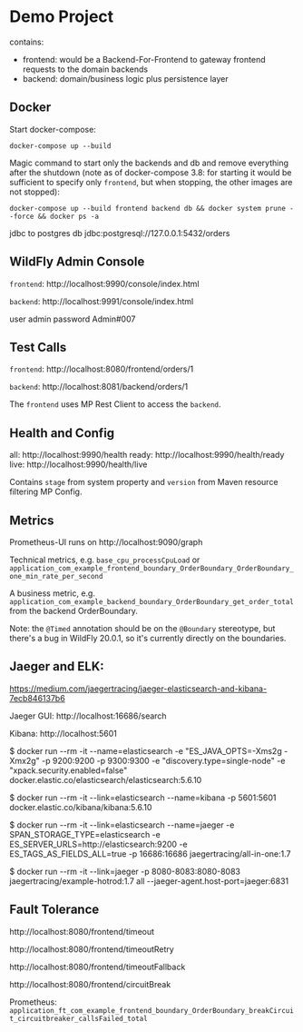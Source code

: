 # Demo Project

contains:
- frontend: would be a Backend-For-Frontend to gateway frontend requests to the domain backends
- backend: domain/business logic plus persistence layer


## Docker

Start docker-compose:

`docker-compose up --build`

Magic command to start only the backends and db and remove everything after the shutdown (note as of docker-compose 3.8: for starting it would be sufficient to specify only `frontend`, but when stopping, the other images are not stopped):

`docker-compose up --build frontend backend db && docker system prune --force && docker ps -a`

jdbc to postgres db
jdbc:postgresql://127.0.0.1:5432/orders


## WildFly Admin Console

`frontend`: http://localhost:9990/console/index.html

`backend`: http://localhost:9991/console/index.html

 user admin 
 password Admin#007


## Test Calls

`frontend`: http://localhost:8080/frontend/orders/1

`backend`: http://localhost:8081/backend/orders/1

The `frontend` uses MP Rest Client to access the `backend`.


## Health and Config

all: http://localhost:9990/health
ready: http://localhost:9990/health/ready
live: http://localhost:9990/health/live

Contains `stage` from system property and `version` from Maven resource filtering MP Config.


## Metrics

Prometheus-UI runs on http://localhost:9090/graph

Technical metrics, e.g. `base_cpu_processCpuLoad` or `application_com_example_frontend_boundary_OrderBoundary_OrderBoundary_one_min_rate_per_second`

A business metric, e.g. `application_com_example_backend_boundary_OrderBoundary_get_order_total` from the backend OrderBoundary.

Note: the `@Timed` annotation should be on the `@Boundary` stereotype, but there's a bug in WildFly 20.0.1, so it's currently directly on the boundaries.


## Jaeger and ELK:

https://medium.com/jaegertracing/jaeger-elasticsearch-and-kibana-7ecb846137b6

Jaeger GUI: http://localhost:16686/search

Kibana: http://localhost:5601


$ docker run --rm -it --name=elasticsearch -e "ES_JAVA_OPTS=-Xms2g -Xmx2g" -p 9200:9200 -p 9300:9300 -e "discovery.type=single-node" -e "xpack.security.enabled=false" docker.elastic.co/elasticsearch/elasticsearch:5.6.10

$ docker run --rm -it --link=elasticsearch --name=kibana -p 5601:5601 docker.elastic.co/kibana/kibana:5.6.10

$ docker run --rm -it --link=elasticsearch --name=jaeger -e SPAN_STORAGE_TYPE=elasticsearch -e ES_SERVER_URLS=http://elasticsearch:9200 -e ES_TAGS_AS_FIELDS_ALL=true -p 16686:16686 jaegertracing/all-in-one:1.7

$ docker run --rm -it --link=jaeger -p 8080-8083:8080-8083 jaegertracing/example-hotrod:1.7 all --jaeger-agent.host-port=jaeger:6831


## Fault Tolerance

http://localhost:8080/frontend/timeout

http://localhost:8080/frontend/timeoutRetry

http://localhost:8080/frontend/timeoutFallback

http://localhost:8080/frontend/circuitBreak

Prometheus: `application_ft_com_example_frontend_boundary_OrderBoundary_breakCircuit_circuitbreaker_callsFailed_total`
